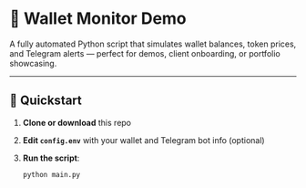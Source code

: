 # 💼 Wallet Monitor Demo

A fully automated Python script that simulates wallet balances, token prices, and Telegram alerts — perfect for demos, client onboarding, or portfolio showcasing.

---

## 🚀 Quickstart

1. **Clone or download** this repo
2. **Edit `config.env`** with your wallet and Telegram bot info (optional)
3. **Run the script**:

   ```bash
   python main.py